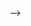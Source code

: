 
<!-- Important useful Link------> -->

<!-- https://codepen.io/Mudriy_K/pen/JRwyyY?editors=1010
https://nikitahl.com/style-range-input-css#:~:text=To%20style%20the%20range%20input,selectors%20for%20the%20range%20input -->